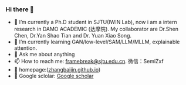 ### Hi there 👋

- 🔭 I’m currently a Ph.D student in SJTU(IWIN Lab), now i am a intern research in DAMO ACADEMIC (达摩院). My collaborator are Dr.Shen Chen, Dr.Yan Shao Tian and Dr. Yuan Xiao Song.
- 🌱 I’m currently learning GAN/low-level/SAM/LLM/MLLM, explainable attention.
- 💬 Ask me about anything
- 📫 How to reach me: framebreak@sjtu.edu.cn. 微信：SemiZxf
- 🌱 homepage:([zhangbaijin.github.io](https://zhangbaijin.github.io/))
- 💬 Google sclolar: [Google scholar](https://scholar.google.co.jp/citations?hl=zh-CN&user=Y6Z5xQQAAAAJ) 


